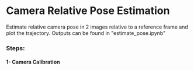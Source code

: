 # Camera Relative Pose Estimation
Estimate relative camera pose in 2 images relative to a reference frame and plot the trajectory.
Outputs can be found in "estimate_pose.ipynb"

### Steps:

#### 1- Camera Calibration


